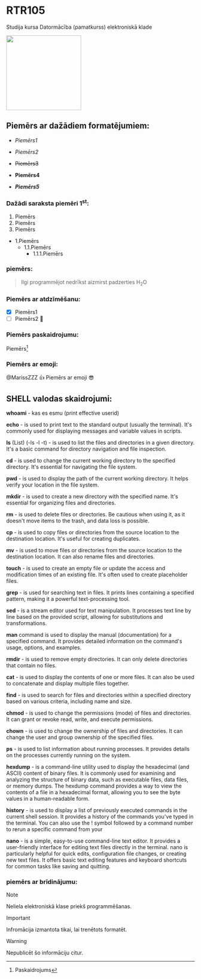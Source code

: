 # RTR105
Studija kursa Datormācība (pamatkurss) elektroniskā klade

<img src="https://www.google.com/url?sa=i&url=https%3A%2F%2Fwww.geeksforgeeks.org%2Finteresting-facts-about-linux%2F&psig=AOvVaw3181UFtzA91Or9rwiLXE68&ust=1698412923923000&source=images&cd=vfe&opi=89978449&ved=0CBEQjRxqFwoTCPiKx6nnk4IDFQAAAAAdAAAAABAE" width="200" height="200" />

## Piemērs ar dažādiem formatējumiem:

- _Piemērs1_

- *Piemērs2*

- ~~Piemērs3~~

- **Piemērs4**

- ***Piemērs5***
 
### Dažādi saraksta piemēri 1<sup>st</sup>:
  1. Piemērs
  2. Piemērs
  3. Piemērs
   - 1.Piemērs 
     - 1.1.Piemērs
        - 1.1.1.Piemērs

### piemērs:
> Ilgi programmējot nedrīkst aizmirst padzerties H<sub>2</sub>O

### Piemērs ar atdzīmēšanu:
- [x] Piemērs1
- [ ] Piemērs2 :tada:

### Piemērs paskaidrojumu:
Piemērs[^1]
[^1]: Paskaidrojums

### Piemērs ar emoji:
@MarissZZZ :+1: Piemērs ar emoji :sunglasses:

## SHELL valodas skaidrojumi:

**whoami** - kas es esmu (print effective userid)

**echo** - is used to print text to the standard output (usually the terminal). It's commonly used for displaying messages and variable values in scripts.

**ls** (List) (-ls -l -t) - is used to list the files and directories in a given directory. It's a basic command for directory navigation and file inspection.

**cd** - is used to change the current working directory to the specified directory. It's essential for navigating the file system.

**pwd** - is used to display the path of the current working directory. It helps verify your location in the file system.

**mkdir** - is used to create a new directory with the specified name. It's essential for organizing files and directories.

**rm** - is used to delete files or directories. Be cautious when using it, as it doesn't move items to the trash, and data loss is possible.

**cp** - is used to copy files or directories from the source location to the destination location. It's useful for creating duplicates.

**mv** - is used to move files or directories from the source location to the destination location. It can also rename files and directories.

**touch** - is used to create an empty file or update the access and modification times of an existing file. It's often used to create placeholder files.

**grep** - is used for searching text in files. It prints lines containing a specified pattern, making it a powerful text-processing tool.

**sed** - is a stream editor used for text manipulation. It processes text line by line based on the provided script, allowing for substitutions and transformations.

**man** command is used to display the manual (documentation) for a specified command. It provides detailed information on the command's usage, options, and examples.

**rmdir** - is used to remove empty directories. It can only delete directories that contain no files.

**cat** - is used to display the contents of one or more files. It can also be used to concatenate and display multiple files together.

**find** - is used to search for files and directories within a specified directory based on various criteria, including name and size.

**chmod** - is used to change the permissions (mode) of files and directories. It can grant or revoke read, write, and execute permissions.

**chown** - is used to change the ownership of files and directories. It can change the user and group ownership of the specified files.

**ps** - is used to list information about running processes. It provides details on the processes currently running on the system.

**hexdump** - is a command-line utility used to display the hexadecimal (and ASCII) content of binary files. It is commonly used for examining and analyzing the structure of binary data, such as executable files, data files, or memory dumps. The hexdump command provides a way to view the contents of a file in a hexadecimal format, allowing you to see the byte values in a human-readable form.

**history** - is used to display a list of previously executed commands in the current shell session. It provides a history of the commands you've typed in the terminal. You can also use the ! symbol followed by a command number to rerun a specific command from your 

**nano** - is a simple, easy-to-use command-line text editor. It provides a user-friendly interface for editing text files directly in the terminal. nano is particularly helpful for quick edits, configuration file changes, or creating new text files. It offers basic text editing features and keyboard shortcuts for common tasks like saving and quitting.


### piemērs ar brīdinājumu:
> [!NOTE]
> Neliela elektroniskā klase priekš programmēšanas.

> [!IMPORTANT]
> Infromācija izmantota tikai, lai trenētots formatēt.

> [!WARNING]
> Nepublicēt šo informāciju citur.
